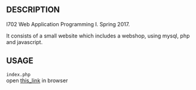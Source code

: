DESCRIPTION
------------

I702 Web Application Programming I.
Spring 2017.

It consists of a small website which includes a webshop, using mysql, php and javascript. 


USAGE
-----

`index.php` <br />
 open [this_link](http://enos.itcollege.ee/~ccataldo/Lab01/index.php) in browser
